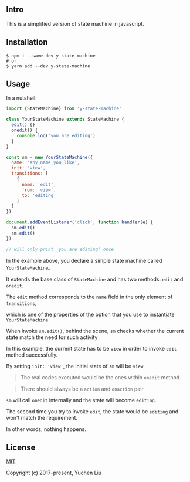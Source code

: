 ## Intro

This is a simplified version of state machine in javascript.

## Installation

```shell
$ npm i --save-dev y-state-machine
# or
$ yarn add --dev y-state-machine
```

## Usage

In a nutshell:

```js
import {StateMachine} from 'y-state-machine'

class YourStateMachine extends StateMachine {
  edit() {}
  onedit() {
    console.log('you are editing')
  }
}

const sm = new YourStateMachine({
  name: 'any_name_you_like',
  init: 'view',
  transitions: [
    {
      name: 'edit',
      from: 'view',
      to: 'editing'
    }
  ]
})

document.addEventListener('click', function handler(e) {
  sm.edit()
  sm.edit()
})

// will only print 'you are editing' once
```

In the example above, you declare a simple state machine called `YourStateMachine`。

It extends the base class of `StateMachine` and has two methods: `edit` and `onedit`.

The `edit` method corresponds to the `name` field in the only element of `transitions`, 

which is one of the properties of the option that you use to instantiate `YourStateMachine`

When invoke `sm.edit()`, behind the scene, `sm` checks whether the current state match the need for such activity

In this example, the current state has to be `view` in order to invoke `edit` method successfully.

By setting `init: 'view'`, the initial state of `sm` will be `view`.

> The real codes executed would be the ones within `onedit` method.

> There should always be a `action` and `onaction` pair

`sm` will call `onedit` internally and the state will become `editing`.

The second time you try to invoke `edit`, the state would be `editing` and won't match the requirement.

In other words, nothing happens.

## License

[MIT](http://opensource.org/licenses/MIT)

Copyright (c) 2017-present, Yuchen Liu